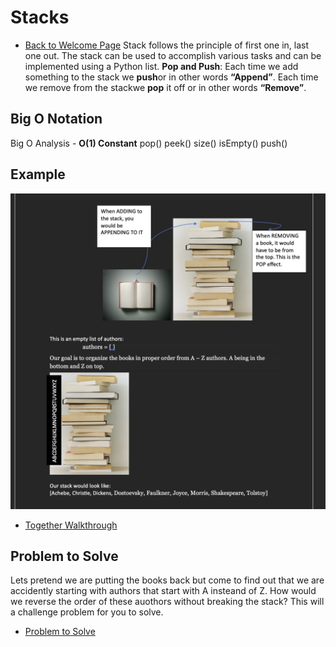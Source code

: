 # Stacks
- [Back to Welcome Page](data-structures/Welcome.md)
Stack follows the principle of first one in, last one out. The stack can be used to accomplish various tasks and can be implemented using a Python list.
**Pop and Push**: Each time we add something to the stack we **push**or in other words **“Append”**. Each time we remove from the stackwe **pop** it off or in other words **“Remove”**.

## Big O Notation
Big O Analysis - **O(1) Constant**
pop()
peek()
size()
isEmpty()
push()

## Example
![Working Together](Images/stack.jpeg)
 - [Together Walkthrough](stacks_tutorial.py)

## Problem to Solve
Lets pretend we are putting the books back but come to find out that we are accidently starting with authors that start with A insteand of Z.
How would we reverse the order of these auothors without breaking the stack? This will a challenge problem for you to solve.

- [Problem to Solve](stack_problem.py)



